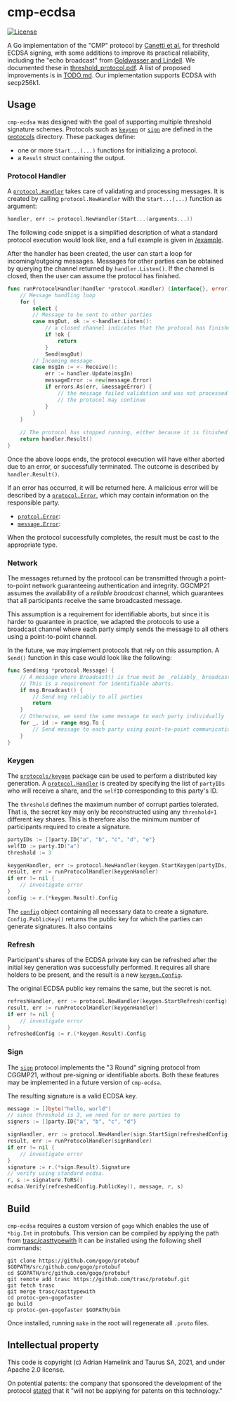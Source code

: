# cmp-ecdsa

[![License](https://img.shields.io/badge/License-Apache%202.0-blue.svg)](https://opensource.org/licenses/Apache-2.0)

A Go implementation of the "CMP" protocol by [Canetti et al.](https://eprint.iacr.org/2021/060) for threshold ECDSA signing, with some additions to improve its practical reliability, including the "echo broadcast" from [Goldwasser and Lindell](https://doi.org/10.1007/s00145-005-0319-z).  We documented these in [threshold_protocol.pdf](threshold_protocol.pdf). A list of proposed improvements is in [TODO.md](TODO.md).  Our implementation supports ECDSA with secp256k1.

## Usage

`cmp-ecdsa` was designed with the goal of supporting multiple threshold signature schemes.
Protocols such as [`keygen`](protocols/cmp/keygen) or [`sign`](protocols/cmp/sign) are defined in the [protocols](/protocols) directory.
These packages define:
- one or more `Start...(...)` functions for initializing a protocol.
- a `Result` struct containing the output.


### Protocol Handler
A [`protocol.Handler`](pkg/protocol/handler.go) takes care of validating and processing messages.
It is created by calling `protocol.NewHandler` with the `Start...(...)` function as argument:

```go
handler, err := protocol.NewHandler(Start...(arguments...))
```

The following code snippet is a simplified description of what a standard protocol execution would look like,
and a full example is given in [/example](/example).

After the handler has been created, the user can start a loop for incoming/outgoing messages. 
Messages for other parties can be obtained by querying the channel returned by `handler.Listen()`.
If the channel is closed, then the user can assume the protocol has finished.

```go
func runProtocolHandler(handler *protocol.Handler) (interface{}, error) {
    // Message handling loop
    for {
        select {
        // Message to be sent to other parties
        case msgOut, ok := <-handler.Listen():  
            // a closed channel indicates that the protocol has finished executing
            if !ok { 
                return 	
            }   
            Send(msgOut)
        // Incoming message
        case msgIn := <- Receive():             
            err := handler.Update(msgIn)
            messageError := new(message.Error)
            if errors.As(err, &messageError) {
                // the message failed validation and was not processed
                // the protocol may continue
            }
        }
    }
    
    // The protocol has stopped running, either because it is finished or it failed due to an error.
    return handler.Result()
}
```

Once the above loops ends, the protocol execution will have either aborted due to an error, or successfully terminated.
The outcome is described by `handler.Result()`. 

If an error has occurred, it will be returned here.
A malicious error will be described by a [`protocol.Error`](pkg/protocol/error.go), which may contain information on the responsible party.
- [`protcol.Error`](/pkg/protocol/error.go):
- [`message.Error`](/pkg/message/error.go):

When the protocol successfully completes, the result must be cast to the appropriate type.

### Network

The messages returned by the protocol can be transmitted through a point-to-point network guaranteeing authentication and integrity.
GGCMP21 assumes the availability of a _reliable broadcast_ channel, which guarantees that all participants receive the same broadcasted message.

This assumption is a requirement for identifiable aborts, but since it is harder to guarantee in practice,
we adapted the protocols to use a broadcast channel where each party simply sends the message to all others using a point-to-point channel.

In the future, we may implement protocols that rely on this assumption.
A `Send()` function in this case would look like the following: 
```go
func Send(msg *protocol.Message) {
    // A message where Broadcast() is true must be _reliably_ broadcast to all parties. 
    // This is a requirement for identifiable aborts.
    if msg.Broadcast() {
        // Send msg reliably to all parties
        return
    }
    // Otherwise, we send the same message to each party individually
    for _, id := range msg.To {
        // Send message to each party using point-to-point communication	
    }
}
```
### Keygen

The [`protocols/keygen`](protocols/cmp/keygen) package can be used to perform a distributed key generation. 
A [`protocol.Handler`](pkg/protocol/handler.go) is created by specifying the list of `partyIDs` who will receive a share,
and the `selfID` corresponding to this party's ID.

The `threshold` defines the maximum number of corrupt parties tolerated. 
That is, the secret key may only be reconstructed using any `threshold+1` different key shares.
This is therefore also the minimum number of participants required to create a signature.

```go
partyIDs := []party.ID{"a", "b", "c", "d", "e"}
selfID := party.ID("a")
threshold := 3

keygenHandler, err := protocol.NewHandler(keygen.StartKeygen(partyIDs, threshold, selfID))
result, err := runProtocolHandler(keygenHandler)
if err != nil { 
	// investigate error
}
config := r.(*keygen.Result).Config
```

The [`config`](/protocols/cmp/keygen/config.proto) object containing all necessary data to create a signature. 
`Config.PublicKey()` returns the public key for which the parties can generate signatures.
It also contains 

### Refresh

Participant's shares of the ECDSA private key can be refreshed after the initial key generation was successfully performed.
It requires all share holders to be present, and the result is a new [`keygen.Config`](/protocols/cmp/keygen/config.go).

The original ECDSA public key remains the same, but the secret is not.

```go
refreshHandler, err := protocol.NewHandler(keygen.StartRefresh(config))
result, err := runProtocolHandler(keygenHandler)
if err != nil {
    // investigate error
}
refreshedConfig := r.(*keygen.Result).Config
```
### Sign

The [`sign`](/protocols/cmp/sign) protocol implements the "3 Round" signing protocol from CGGMP21, without pre-signing or identifiable aborts.
Both these features may be implemented in a future version of `cmp-ecdsa`.

The resulting signature is a valid ECDSA key.

```go
message := []byte("hello, world")
// since threshold is 3, we need for or more parties to 
signers := []party.ID{"a", "b", "c", "d"}

signHandler, err := protocol.NewHandler(sign.StartSign(refreshedConfig, signers, message))
result, err := runProtocolHandler(signHandler)
if err != nil {
    // investigate error
}
signature := r.(*sign.Result).Signature
// verify using standard ecdsa.
r, s := signature.ToRS()
ecdsa.Verify(refreshedConfig.PublicKey(), message, r, s)
```


## Build

`cmp-ecdsa` requires a custom version of `gogo` which enables the use of `*big.Int` in protobufs. 
This version can be compiled by applying the path from [trasc/casttypewith](https://github.com/trasc/protobuf)
It can be installed using the following shell commands:

```shell
git clone https://github.com/gogo/protobuf $GOPATH/src/github.com/gogo/protobuf
cd $GOPATH/src/github.com/gogo/protobuf
git remote add trasc https://github.com/trasc/protobuf.git
git fetch trasc
git merge trasc/casttypewith
cd protoc-gen-gogofaster
go build
cp protoc-gen-gogofaster $GOPATH/bin
```

Once installed, running `make` in the root will regenerate all `.proto` files.


## Intellectual property

This code is copyright (c) Adrian Hamelink and Taurus SA, 2021, and under Apache 2.0 license.

On potential patents: the company that sponsored the development of the
protocol [ stated](https://apnews.com/press-release/pr-newswire/26aab91e254bc254d331ceafc20b9859)
that it "will not be applying for patents on this technology."


